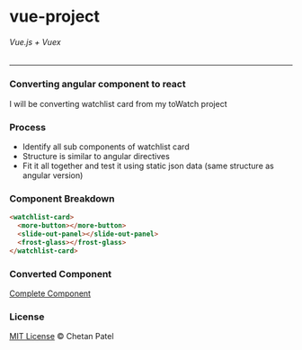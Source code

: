 # vue-project
###### Vue.js + Vuex
---
### Converting angular component to react
I will be converting watchlist card from my toWatch project

### Process
- Identify all sub components of watchlist card
- Structure is similar to angular directives
- Fit it all together and test it using static json data (same structure as angular version)

### Component Breakdown
```html
<watchlist-card>
  <more-button></more-button>
  <slide-out-panel></slide-out-panel>
  <frost-glass></frost-glass>      
</watchlist-card>
```

### Converted Component
[Complete Component](https://chetanpate1.github.io/vue-project/)

### License
[MIT License](https://github.com/ChetanPate1/vue-project/blob/master/LICENCE)
© Chetan Patel
